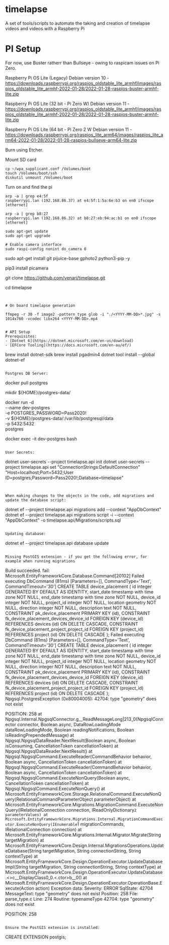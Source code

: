 # timelapse
A set of tools/scripts to automate the taking and creation of timelapse videos and videos with a Raspberry Pi

# PI Setup

For now, use Buster ratherr than Bullseye - owing to raspicam issues on Pi Zero.

Raspberry Pi OS Lite (Legacy) 
Debian version 10 - https://downloads.raspberrypi.org/raspios_oldstable_lite_armhf/images/raspios_oldstable_lite_armhf-2022-01-28/2022-01-28-raspios-buster-armhf-lite.zip


Raspberry Pi OS Lite (32 bit - Pi Zero W)
Debian version 11 - https://downloads.raspberrypi.org/raspios_oldstable_lite_armhf/images/raspios_oldstable_lite_armhf-2022-01-28/2022-01-28-raspios-buster-armhf-lite.zip

Raspberry Pi OS Lite (64 bit - Pi Zero 2 W
Debian version 11 - https://downloads.raspberrypi.org/raspios_lite_arm64/images/raspios_lite_arm64-2022-01-28/2022-01-28-raspios-bullseye-arm64-lite.zip

Burn using Etcher.

Mount SD card
```
cp ~/wpa_supplicant.conf /Volumes/boot
touch /Volumes/boot/ssh
diskutil unmount /Volumes/boot
```

Turn on and find the pi
```
arp -a | grep e4:5f
raspberrypi.lan (192.168.86.37) at e4:5f:1:5a:6e:b3 on en0 ifscope [ethernet]

arp -a | grep b8:27
raspberrypi.lan (192.168.86.32) at b8:27:eb:94:ac:b1 on en0 ifscope [ethernet]

```

```
sudo apt-get update
sudo apt-get upgrade

# Enable camera interface
sudo raspi-config nonint do_camera 0
```
sudo apt-get install git pijuice-base gphoto2 python3-pip -y

pip3 install picamera

git clone https://github.com/venari/timelapse.git

cd timelapse


```


# On board timelapse generation

ffmpeg -r 30 -f image2 -pattern_type glob -i "./<YYYY-MM-DD>*.jpg" -s 1014x760 -vcodec libx264 <YYYY-MM-DD>.mp4


# API Setup
Prerequisites:
- [Dotnet 6](https://dotnet.microsoft.com/en-us/download)
- [EFCore Tooling](https://docs.microsoft.com/en-au/ef/)
```
brew install dotnet-sdk
brew install pgadmin4
dotnet tool install --global dotnet-ef
```

Postgres DB Server:
```

docker pull postgres

mkdir ${HOME}/postgres-data/


docker run -d \
	--name dev-postgres \
	-e POSTGRES_PASSWORD=Pass2020! \
	-v ${HOME}/postgres-data/:/var/lib/postgresql/data \
        -p 5432:5432 \
        postgres


docker exec -it dev-postgres bash        
```

User Secrets:
```
dotnet user-secrets --project timelapse.api init
dotnet user-secrets --project timelapse.api set "ConnectionStrings:DefaultConnection" "Host=localhost;Port=5432;User ID=postgres;Password=Pass2020!;Database=timelapse"
```


When making changes to the objects in the code, add migrations and update the database script:
```
dotnet ef --project timelapse.api migrations add --context "AppDbContext" <migrationName>
dotnet ef --project timelapse.api migrations script -i --context "AppDbContext" -o timelapse.api/Migrations/scripts.sql
```

Updating database:
```
dotnet ef --project timelapse.api database update
```

Missing PostGIS extension - if you get the following error, for example when running migrations
```
Build succeeded.
fail: Microsoft.EntityFrameworkCore.Database.Command[20102]
      Failed executing DbCommand (81ms) [Parameters=[], CommandType='Text', CommandTimeout='30']
      CREATE TABLE device_placement (
          id integer GENERATED BY DEFAULT AS IDENTITY,
          start_date timestamp with time zone NOT NULL,
          end_date timestamp with time zone NOT NULL,
          device_id integer NOT NULL,
          project_id integer NOT NULL,
          location geometry NOT NULL,
          direction integer NOT NULL,
          description text NOT NULL,
          CONSTRAINT pk_device_placement PRIMARY KEY (id),
          CONSTRAINT fk_device_placement_devices_device_id FOREIGN KEY (device_id) REFERENCES devices (id) ON DELETE CASCADE,
          CONSTRAINT fk_device_placement_project_project_id FOREIGN KEY (project_id) REFERENCES project (id) ON DELETE CASCADE
      );
Failed executing DbCommand (81ms) [Parameters=[], CommandType='Text', CommandTimeout='30']
CREATE TABLE device_placement (
    id integer GENERATED BY DEFAULT AS IDENTITY,
    start_date timestamp with time zone NOT NULL,
    end_date timestamp with time zone NOT NULL,
    device_id integer NOT NULL,
    project_id integer NOT NULL,
    location geometry NOT NULL,
    direction integer NOT NULL,
    description text NOT NULL,
    CONSTRAINT pk_device_placement PRIMARY KEY (id),
    CONSTRAINT fk_device_placement_devices_device_id FOREIGN KEY (device_id) REFERENCES devices (id) ON DELETE CASCADE,
    CONSTRAINT fk_device_placement_project_project_id FOREIGN KEY (project_id) REFERENCES project (id) ON DELETE CASCADE
);
Npgsql.PostgresException (0x80004005): 42704: type "geometry" does not exist

POSITION: 258
   at Npgsql.Internal.NpgsqlConnector.<ReadMessage>g__ReadMessageLong|213_0(NpgsqlConnector connector, Boolean async, DataRowLoadingMode dataRowLoadingMode, Boolean readingNotifications, Boolean isReadingPrependedMessage)
   at Npgsql.NpgsqlDataReader.NextResult(Boolean async, Boolean isConsuming, CancellationToken cancellationToken)
   at Npgsql.NpgsqlDataReader.NextResult()
   at Npgsql.NpgsqlCommand.ExecuteReader(CommandBehavior behavior, Boolean async, CancellationToken cancellationToken)
   at Npgsql.NpgsqlCommand.ExecuteReader(CommandBehavior behavior, Boolean async, CancellationToken cancellationToken)
   at Npgsql.NpgsqlCommand.ExecuteNonQuery(Boolean async, CancellationToken cancellationToken)
   at Npgsql.NpgsqlCommand.ExecuteNonQuery()
   at Microsoft.EntityFrameworkCore.Storage.RelationalCommand.ExecuteNonQuery(RelationalCommandParameterObject parameterObject)
   at Microsoft.EntityFrameworkCore.Migrations.MigrationCommand.ExecuteNonQuery(IRelationalConnection connection, IReadOnlyDictionary`2 parameterValues)
   at Microsoft.EntityFrameworkCore.Migrations.Internal.MigrationCommandExecutor.ExecuteNonQuery(IEnumerable`1 migrationCommands, IRelationalConnection connection)
   at Microsoft.EntityFrameworkCore.Migrations.Internal.Migrator.Migrate(String targetMigration)
   at Microsoft.EntityFrameworkCore.Design.Internal.MigrationsOperations.UpdateDatabase(String targetMigration, String connectionString, String contextType)
   at Microsoft.EntityFrameworkCore.Design.OperationExecutor.UpdateDatabaseImpl(String targetMigration, String connectionString, String contextType)
   at Microsoft.EntityFrameworkCore.Design.OperationExecutor.UpdateDatabase.<>c__DisplayClass0_0.<.ctor>b__0()
   at Microsoft.EntityFrameworkCore.Design.OperationExecutor.OperationBase.Execute(Action action)
  Exception data:
    Severity: ERROR
    SqlState: 42704
    MessageText: type "geometry" does not exist
    Position: 258
    File: parse_type.c
    Line: 274
    Routine: typenameType
42704: type "geometry" does not exist

POSITION: 258
```

Ensure the PostGIS extension is installed:
```
CREATE EXTENSION postgis;
```